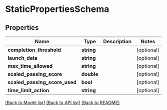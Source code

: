 # StaticPropertiesSchema

## Properties
Name | Type | Description | Notes
------------ | ------------- | ------------- | -------------
**completion_threshold** | **string** |  | [optional] 
**launch_data** | **string** |  | [optional] 
**max_time_allowed** | **string** |  | [optional] 
**scaled_passing_score** | **double** |  | [optional] 
**scaled_passing_score_used** | **bool** |  | [optional] 
**time_limit_action** | **string** |  | [optional] 

[[Back to Model list]](../../README.md#documentation-for-models) [[Back to API list]](../../README.md#documentation-for-api-endpoints) [[Back to README]](../../README.md)

